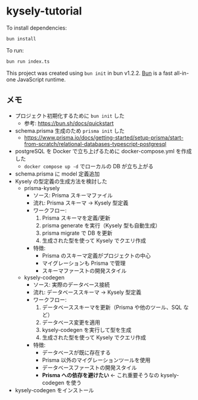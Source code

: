 # kysely-tutorial

To install dependencies:

```bash
bun install
```

To run:

```bash
bun run index.ts
```

This project was created using `bun init` in bun v1.2.2. [Bun](https://bun.sh) is a fast all-in-one JavaScript runtime.

## メモ

- プロジェクト初期化するために `bun init` した
  - 参考: https://bun.sh/docs/quickstart
- schema.prisma 生成のため `prisma init` した
  - https://www.prisma.io/docs/getting-started/setup-prisma/start-from-scratch/relational-databases-typescript-postgresql
- postgreSQL を Docker で立ち上げるために docker-compose.yml を作成した
  - `docker compose up -d` でローカルの DB が立ち上がる
- schema.prisma に model 定義追加
- Kysely の型定義の生成方法を検討した
  - prisma-kysely
    - ソース: Prisma スキーマファイル
    - 流れ: Prisma スキーマ → Kysely 型定義
    - ワークフロー:
      1. Prisma スキーマを定義/更新
      2. prisma generate を実行（Kysely 型も自動生成）
      3. prisma migrate で DB を更新
      4. 生成された型を使って Kysely でクエリ作成
    - 特徴:
      - Prisma のスキーマ定義がプロジェクトの中心
      - マイグレーションも Prisma で管理
      - スキーマファーストの開発スタイル
  - kysely-codegen
    - ソース: 実際のデータベース接続
    - 流れ: データベーススキーマ → Kysely 型定義
    - ワークフロー:
      1. データベーススキーマを更新（Prisma や他のツール、SQL など）
      2. データベース変更を適用
      3. kysely-codegen を実行して型を生成
      4. 生成された型を使って Kysely でクエリ作成
    - 特徴:
      - データベースが既に存在する
      - Prisma 以外のマイグレーションツールを使用
      - データベースファーストの開発スタイル
      - **Prisma への依存を避けたい** ← これ重要そうなの kysely-codegen を使う
- kysely-codegen をインストール
